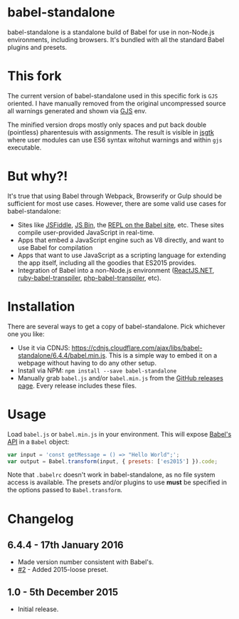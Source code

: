 babel-standalone
================

babel-standalone is a standalone build of Babel for use in non-Node.js environments, including browsers. It's bundled with all the standard Babel plugins and presets.



This fork
=========
The current version of babel-standalone used in this specific fork is `GJS` oriented.
I have manually removed from the original uncompressed source all warnings generated and shown via [GJS](https://wiki.gnome.org/action/show/Projects/Gjs?action=show&redirect=Gjs) env.

The minified version drops mostly only spaces and put back double (pointless) pharentesuis with assignments.
The result is visible in [jsgtk](https://github.com/WebReflection/jsgtk#jsgtk) where user modules can use ES6 syntax witohut warnings and within `gjs` executable.



But why?!
=========

It's true that using Babel through Webpack, Browserify or Gulp should be sufficient for most use cases. However, there are some valid use cases for babel-standalone:

 - Sites like [JSFiddle](https://jsfiddle.net/), [JS Bin](https://jsbin.com/), the [REPL on the Babel site](http://babeljs.io/repl/), etc. These sites compile user-provided JavaScript in real-time.
 - Apps that embed a JavaScript engine such as V8 directly, and want to use Babel for compilation
  - Apps that want to use JavaScript as a scripting language for extending the app itself, including all the goodies that ES2015 provides.
  - Integration of Babel into a non-Node.js environment ([ReactJS.NET](http://reactjs.net/), [ruby-babel-transpiler](https://github.com/babel/ruby-babel-transpiler), [php-babel-transpiler](https://github.com/talyssonoc/php-babel-transpiler), etc).

Installation
============

There are several ways to get a copy of babel-standalone. Pick whichever one you like:

- Use it via CDNJS: https://cdnjs.cloudflare.com/ajax/libs/babel-standalone/6.4.4/babel.min.js. This is a simple way to embed it on a webpage without having to do any other setup.
- Install via NPM: `npm install --save babel-standalone`
- Manually grab `babel.js` and/or `babel.min.js` from the [GitHub releases page](https://github.com/Daniel15/babel-standalone/releases). Every release includes these files.

Usage
=====

Load `babel.js` or `babel.min.js` in your environment. This will expose [Babel's API](http://babeljs.io/docs/usage/api/) in a `Babel` object:

```js
var input = 'const getMessage = () => "Hello World";';
var output = Babel.transform(input, { presets: ['es2015'] }).code;
```

Note that `.babelrc` doesn't work in babel-standalone, as no file system access is available. The presets and/or plugins to use **must** be specified in the options passed to `Babel.transform`.

Changelog
=========
6.4.4 - 17th January 2016
-------------------------
 - Made version number consistent with Babel's.
 - [#2](https://github.com/Daniel15/babel-standalone/issues/2) - Added
   2015-loose preset.

1.0 - 5th December 2015
-----------------------
 - Initial release.
